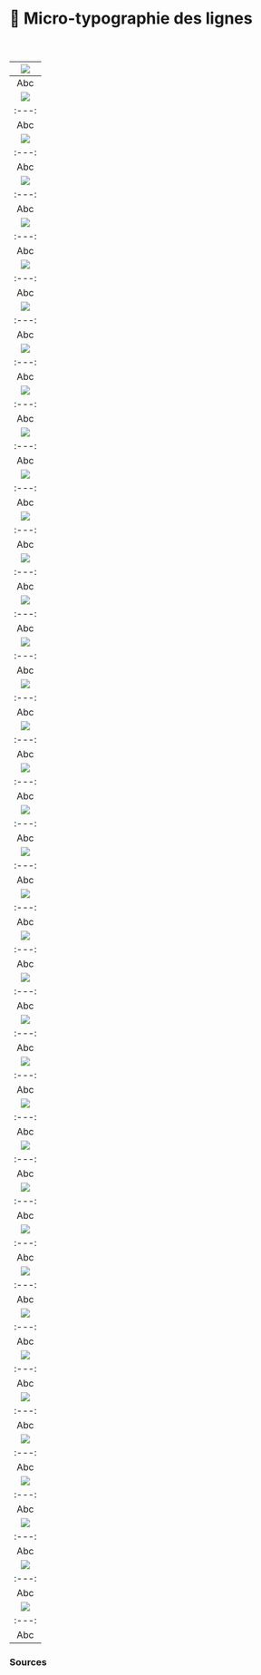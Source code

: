 # 🦠 Micro-typographie des lignes

  
### &nbsp;

|![](links/1-Micro-typo2.jpg) |
|:---:|
| Abc | 
|![](links/1-Micro-typo3.gif) |
|:---:|
| Abc | 
|![](links/1-Micro-typo9.jpg) |
|:---:|
| Abc | 
|![](links/1-Micro-typo10.gif) |
|:---:|
| Abc | 
|![](links/1-Micro-typo14.jpg) |
|:---:|
| Abc | 
|![](links/1-Micro-typo15.gif) |
|:---:|
| Abc | 
|![](links/1-Micro-typo17.jpg) |
|:---:|
| Abc | 
|![](links/1-Micro-typo18.gif) |
|:---:|
| Abc | 
|![](links/1-Micro-typo20.jpg) |
|:---:|
| Abc | 
|![](links/1-Micro-typo21.gif) |
|:---:|
| Abc | 
|![](links/1-Micro-typo24.jpg) |
|:---:|
| Abc | 
|![](links/1-Micro-typo25.gif) |
|:---:|
| Abc | 
|![](links/1-Micro-typo30.jpg) |
|:---:|
| Abc | 
|![](links/1-Micro-typo31.gif) |
|:---:|
| Abc | 
|![](links/1-Micro-typo34.jpg) |
|:---:|
| Abc | 
|![](links/1-Micro-typo35.gif) |
|:---:|
| Abc | 
|![](links/1-Micro-typo37.jpg) |
|:---:|
| Abc | 
|![](links/1-Micro-typo38.gif) |
|:---:|
| Abc | 
|![](links/1-Micro-typo43.jpg) |
|:---:|
| Abc | 
|![](links/1-Micro-typo44.gif) |
|:---:|
| Abc | 
|![](links/1-Micro-typo46.jpg) |
|:---:|
| Abc | 
|![](links/1-Micro-typo47.gif) |
|:---:|
| Abc | 
|![](links/1-Micro-typo49.jpg) |
|:---:|
| Abc | 
|![](links/1-Micro-typo50.gif) |
|:---:|
| Abc | 
|![](links/1-Micro-typo56.jpg) |
|:---:|
| Abc | 
|![](links/1-Micro-typo57.gif) |
|:---:|
| Abc | 
|![](links/1-Micro-typo62.jpg) |
|:---:|
| Abc | 
|![](links/1-Micro-typo63.gif) |
|:---:|
| Abc | 
|![](links/1-Micro-typo67.jpg) |
|:---:|
| Abc | 
|![](links/1-Micro-typo68.gif) |
|:---:|
| Abc | 
|![](links/1-Micro-typo70.gif) |
|:---:|
| Abc | 
|![](links/1-Micro-typo72.gif) |
|:---:|
| Abc | 
|![](links/1-Micro-typo74.gif) |
|:---:|
| Abc | 
|![](links/1-Micro-typo76.gif) |
|:---:|
| Abc | 
|![](links/1-Micro-typo78.jpg) |
|:---:|
| Abc | 
|![](links/1-Micro-typo79.gif) |
|:---:|
| Abc | 
|![](links/1-Micro-typo81.gif) |
|:---:|
| Abc | 
|![](links/1-Micro-typo83.gif) |
|:---:|
| Abc |



### Sources

<!-- - **Prénom Nom**  
  *Titre*, 0000 -->

<!-- [^1]: Adrian Frutiger, *Type, Sign, Symbol*, 1980 -->


